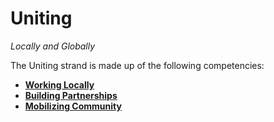 Uniting
=======
*Locally and Globally*

The Uniting strand is made up of the following competencies:

* **[Working Locally](https://github.com/mozilla/webliteracymap/blob/master/lead-v1.1/Uniting/working-locally.md)** 
* **[Building Partnerships](https://github.com/mozilla/webliteracymap/blob/master/lead-v1.1/Uniting/building-partnerships.md)** 
* **[Mobilizing Community](https://github.com/mozilla/webliteracymap/blob/master/lead-v1.1/Uniting/mobilizing-community.md)** 
